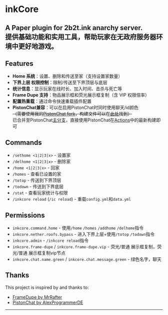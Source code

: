 # inkCore

A Paper plugin for 2b2t.ink anarchy server.  
提供基础功能和实用工具，帮助玩家在无政府服务器环境中更好地游戏。
---

## Features
- **Home 系统**：设置、删除和传送至家（支持设置家数量）
- **下界上层 权限控制**：限制/传送至下界顶层与底层
- **统计信息**：显示玩家在线时长、加入时间、击杀与死亡等
- **Frame Dupe 支持**：物品展示框和荧光展示框复制（含 VIP 权限倍率）
- **配置热重载**：通过命令快速重载插件配置
- **PistonChat兼容**：可以在启用PistonChat时同时使用聊天/id颜色 </br> ~~（需要使用我的[PistonChat fork](https://github.com/haha44444/PistonChat)，构建文件可以在[此处](https://github.com/haha44444/inkCore/tree/main/lib)找到）~~ </br> 已合并至PistonChat[主分支](https://github.com/AlexProgrammerDE/PistonChat/pull/222)，直接使用PistonChat在[Actions](https://github.com/AlexProgrammerDE/PistonChat/actions)中的最新构建即可

## Commands
- `/sethome <1|2|3|x>` - 设置家
- `/delhome <1|2|3|x>` - 删除家
- `/home <1|2|3|x>` - 回家
- `/homes` - 查看已设置的家
- `/totop` - 传送到下界顶层
- `/todown` - 传送到下界底层
- `/stat` - 查看玩家统计与权限
- `/inkcore reload` (`/ic reload`) - 重载`config.yml`和`data.yml`

## Permissions
- `inkcore.command.home` - 使用`/home` `/homes` `/addhome` `/delhome`指令
- `inkcore.nether.roofs.bypass` - 进入下界上层+使用`/totop` `/todown`指令
- `inkcore.admin` - `/inkcore reload`指令
- `inkcore.frame-dupe` / `inkcore.frame-dupe.vip` - 荧光/普通 展示框复制，荧光/普通 展示框复制vip节点
- `inkcore.chat.name.green` / `inkcore.chat.message.green` - 绿色名字，聊天

## Thanks
This project is inspired by and thanks to:  
- [FrameDupe by MrRafter](https://github.com/MrRafter/FrameDupe)
- [PistonChat by AlexProgrammerDE](https://github.com/AlexProgrammerDE/PistonChat)


---

